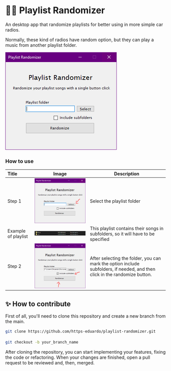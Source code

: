 # 🎵🔀 Playlist Randomizer

An desktop app that randomize playlists for better using in more simple car radios.

Normally, these kind of radios have random option, but they can play a music from another playlist folder.

![Application image](./img/example.png)

### How to use

| Title               |                          Image                          | Description                                                                                                                |
| :------------------ | :-----------------------------------------------------: | -------------------------------------------------------------------------------------------------------------------------- |
| Step 1              |     ![Step 1 (select the folder)](./img/step1.png)      | Select the playlist folder                                                                                                 |
| Example of playlist | ![Example of playlist with subfolders](./img/step2.png) | This playlist contains their songs in subfolders, so it will have to be specified                                          |
| Step 2              |  ![Step 3, click in randomize button](./img/step3.png)  | After selecting the folder, you can mark the option include subfolders, if needed, and then click in the randomize button. |

## ✨ How to contribute

First of all, you'll need to clone this repository and create a new branch from the main.

```bash
git clone https://github.com/https-eduardo/playlist-randomizer.git

git checkout -b your_branch_name
```

After cloning the repository, you can start implementing your features, fixing the code or refactoring.
When your changes are finished, open a pull request to be reviewed and, then, merged.
